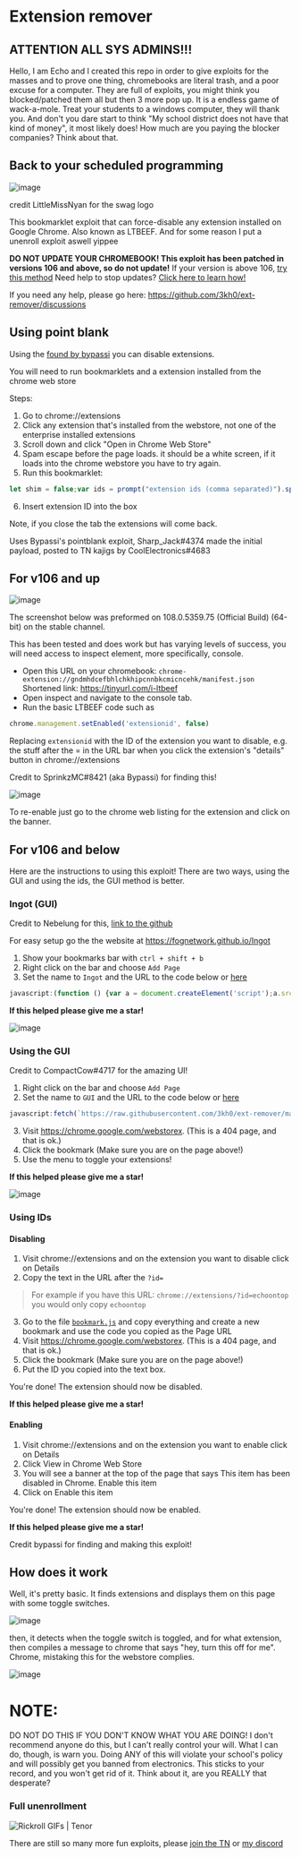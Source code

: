 # Extension remover

## ATTENTION ALL SYS ADMINS!!! 

Hello, I am Echo and I created this repo in order to give exploits for the masses and to prove one thing, chromebooks are literal trash, and a poor excuse for a computer. They are full of exploits, you might think you blocked/patched them all but then 3 more pop up. It is a endless game of wack-a-mole. Treat your students to a windows computer, they will thank you. And don't you dare start to think "My school district does not have that kind of money", it most likely does! How much are you paying the blocker companies? Think about that.

## Back to your scheduled programming

![image](https://user-images.githubusercontent.com/58097612/191354621-bf7ff072-b9d7-46b5-994a-4d2adbf0e4f3.png)

credit LittleMissNyan for the swag logo

This bookmarklet exploit that can force-disable any extension installed on Google Chrome. Also known as LTBEEF. And for some reason I put a unenroll exploit aswell yippee

**DO NOT UPDATE YOUR CHROMEBOOK! This exploit has been patched in versions 106 and above, so do not update!** If your version is above 106, [try this method](https://github.com/3kh0/ext-remover#for-v106-and-up) Need help to stop updates? [Click here to learn how!](https://caub.glitch.me/)

If you need any help, please go here: https://github.com/3kh0/ext-remover/discussions

## Using point blank

Using the [found by bypassi](https://blog.bypassi.com/_/point-blank/) you can disable extensions.

You will need to run bookmarklets and a extension installed from the chrome web store

Steps:

1. Go to chrome://extensions
2. Click any extension that's installed from the webstore, not one of the enterprise installed extensions
3. Scroll down and click "Open in Chrome Web Store"
4. Spam escape before the page loads. it should be a white screen, if it loads into the chrome webstore you have to try again.
5. Run this bookmarklet:
```js
let shim = false;var ids = prompt("extension ids (comma separated)").split(",");setInterval(()=>{ids.forEach((id)=> opener.chrome.developerPrivate.updateExtensionConfiguration({extensionId: id, fileAccess: shim}));shim = !shim;}, 250);
```
6. Insert extension ID into the box

Note, if you close the tab the extensions will come back.

Uses Bypassi's pointblank exploit, Sharp_Jack#4374 made the initial payload, posted to TN kajigs by CoolElectronics#4683

## For v106 and up

![image](https://user-images.githubusercontent.com/58097612/207386423-e6aa2095-d92d-44a8-a3d6-e42066bdf34e.png)

The screenshot below was preformed on 108.0.5359.75 (Official Build) (64-bit) on the stable channel.

This has been tested and does work but has varying levels of success, you will need access to inspect element, more specifically, console.

- Open this URL on your chromebook: `chrome-extension://gndmhdcefbhlchkhipcnnbkcmicncehk/manifest.json` Shortened link: https://tinyurl.com/i-ltbeef
- Open inspect and navigate to the console tab.
- Run the basic LTBEEF code such as
```js
chrome.management.setEnabled('extensionid', false)
```

Replacing `extensionid` with the ID of the extension you want to disable, e.g. the stuff after the = in the URL bar when you click the extension's "details" button in chrome://extensions

Credit to SprinkzMC#8421 (aka Bypassi) for finding this!

![image](https://user-images.githubusercontent.com/58097612/207385046-5a9f6f07-6089-4775-9183-c11bd24ba02c.png)

To re-enable just go to the chrome web listing for the extension and click on the banner.

## For v106 and below

Here are the instructions to using this exploit! There are two ways, using the GUI and using the ids, the GUI method is better.

### Ingot (GUI)

Credit to Nebelung for this, [link to the github](https://github.com/FogNetwork/Ingot)

For easy setup go the the website at https://fognetwork.github.io/Ingot

1. Show your bookmarks bar with `ctrl + shift + b`
2. Right click on the bar and choose `Add Page`
3. Set the name to `Ingot` and the URL to the code below or [here](https://github.com/FogNetwork/Ingot/blob/main/bookmarklet.js)

```js
javascript:(function () {var a = document.createElement('script');a.src = 'https://cdn.jsdelivr.net/gh/FogNetwork/Ingot/ingot.min.js';document.body.appendChild(a);}())
```
**If this helped please give me a star!**

![image](https://user-images.githubusercontent.com/58097612/193318485-5267cd59-fb65-45a5-ad28-7f068bbce974.png)

### Using the GUI

Credit to CompactCow#4717 for the amazing UI!

1. Right click on the bar and choose `Add Page`
1. Set the name to `GUI` and the URL to the code below or [here](https://github.com/3kh0/ext-remover/blob/main/gui.js)
```js
javascript:fetch(`https://raw.githubusercontent.com/3kh0/ext-remover/main/exploit.js`).then(data=>{data.text().then(text=>{eval(text)})});
```

3. Visit https://chrome.google.com/webstorex. (This is a 404 page, and that is ok.)
4. Click the bookmark (Make sure you are on the page above!)
5. Use the menu to toggle your extensions!

**If this helped please give me a star!**

![image](https://user-images.githubusercontent.com/58097612/190276894-fc492c5c-b0ce-4943-ae56-603f75634618.png)

### Using IDs

#### Disabling 

1. Visit chrome://extensions and on the extension you want to disable click on Details
2. Copy the text in the URL after the `?id=`
> For example if you have this URL: `chrome://extensions/?id=echoontop` you would only copy `echoontop`
3.  Go to the file [`bookmark.js`](https://github.com/3kh0/ext-remover/blob/main/bookmark.js) and copy everything and create a new bookmark and use the code you copied as the Page URL
4. Visit https://chrome.google.com/webstorex. (This is a 404 page, and that is ok.)
5. Click the bookmark (Make sure you are on the page above!)
6.  Put the ID you copied into the text box.

You're done! The extension should now be disabled.

**If this helped please give me a star!**

#### Enabling

1. Visit chrome://extensions and on the extension you want to enable click on Details
2. Click View in Chrome Web Store
3. You will see a banner at the top of the page that says This item has been disabled in Chrome. Enable this item
4. Click on Enable this item

You're done! The extension should now be enabled.

**If this helped please give me a star!**

Credit bypassi for finding and making this exploit!

## How does it work
Well, it's pretty basic. It finds extensions and displays them on this page with some toggle switches.

![image](https://yeeteeyt.github.io/exploitbranch.png)

then, it detects when the toggle switch is toggled, and for what extension, then compiles a message to chrome that says "hey, turn this off for me". Chrome, mistaking this for the webstore complies.

![image](https://yeeteeyt.github.io/exploitgrid.png)

<h1><b>NOTE:</b></h1> DO NOT DO THIS IF YOU DON'T KNOW WHAT YOU ARE DOING! I don't recommend anyone do this, but I can't really control your will. What I can do, though, is warn you. Doing ANY of this will violate your school's policy and will possibly get you banned from electronics. This sticks to your record, and you won't get rid of it. Think about it, are you REALLY that desperate?

### Full unenrollment

<img src="https://media.tenor.com/x8v1oNUOmg4AAAAd/rickroll-roll.gif" alt="Rickroll GIFs | Tenor"/>

There are still so many more fun exploits, please [join the TN](https://discord.gg/unblock) or [my discord](https://discord.gg/3kh0)
